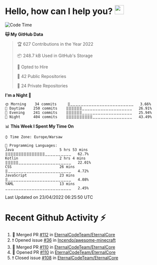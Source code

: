 <h1>Hello, how can I help you? <img src="https://raw.githubusercontent.com/bastianleicht/bastianleicht/master/assets/wave.gif" width="30px" alt=""></h1>

<!--START_SECTION:waka-->
![Code Time](http://img.shields.io/badge/Code%20Time-180%20hrs%2051%20mins-blue)

**🐱 My GitHub Data** 

> 🏆 627 Contributions in the Year 2022
 > 
> 📦 248.7 kB Used in GitHub's Storage 
 > 
> 💼 Opted to Hire
 > 
> 📜 42 Public Repositories 
 > 
> 🔑 24 Private Repositories  
 > 
**I'm a Night 🦉** 

```text
🌞 Morning    34 commits     ⣿⣀⣀⣀⣀⣀⣀⣀⣀⣀⣀⣀⣀⣀⣀⣀⣀⣀⣀⣀⣀⣀⣀⣀⣀   3.66% 
🌆 Daytime    250 commits    ⣿⣿⣿⣿⣿⣿⣀⣀⣀⣀⣀⣀⣀⣀⣀⣀⣀⣀⣀⣀⣀⣀⣀⣀⣀   26.91% 
🌃 Evening    241 commits    ⣿⣿⣿⣿⣿⣿⣀⣀⣀⣀⣀⣀⣀⣀⣀⣀⣀⣀⣀⣀⣀⣀⣀⣀⣀   25.94% 
🌙 Night      404 commits    ⣿⣿⣿⣿⣿⣿⣿⣿⣿⣿⣀⣀⣀⣀⣀⣀⣀⣀⣀⣀⣀⣀⣀⣀⣀   43.49%

```


📊 **This Week I Spent My Time On** 

```text
⌚︎ Time Zone: Europe/Warsaw

💬 Programming Languages: 
Java                     5 hrs 53 mins       ⣿⣿⣿⣿⣿⣿⣿⣿⣿⣿⣿⣿⣿⣿⣿⣀⣀⣀⣀⣀⣀⣀⣀⣀⣀   62.7% 
Kotlin                   2 hrs 4 mins        ⣿⣿⣿⣿⣿⣀⣀⣀⣀⣀⣀⣀⣀⣀⣀⣀⣀⣀⣀⣀⣀⣀⣀⣀⣀   22.01% 
CSS                      26 mins             ⣿⣀⣀⣀⣀⣀⣀⣀⣀⣀⣀⣀⣀⣀⣀⣀⣀⣀⣀⣀⣀⣀⣀⣀⣀   4.72% 
JavaScript               23 mins             ⣿⣀⣀⣀⣀⣀⣀⣀⣀⣀⣀⣀⣀⣀⣀⣀⣀⣀⣀⣀⣀⣀⣀⣀⣀   4.08% 
YAML                     13 mins             ⣀⣀⣀⣀⣀⣀⣀⣀⣀⣀⣀⣀⣀⣀⣀⣀⣀⣀⣀⣀⣀⣀⣀⣀⣀   2.45%

```


 Last Updated on 23/04/2022 06:25:50 UTC
<!--END_SECTION:waka-->

# Recent Github Activity ⚡
<!--START_SECTION:activity-->
1. 🎉 Merged PR [#112](https://github.com/EternalCodeTeam/EternalCore/pull/112) in [EternalCodeTeam/EternalCore](https://github.com/EternalCodeTeam/EternalCore)
2. ❗️ Opened issue [#36](https://github.com/Incendo/awesome-minecraft/issues/36) in [Incendo/awesome-minecraft](https://github.com/Incendo/awesome-minecraft)
3. 🎉 Merged PR [#110](https://github.com/EternalCodeTeam/EternalCore/pull/110) in [EternalCodeTeam/EternalCore](https://github.com/EternalCodeTeam/EternalCore)
4. 💪 Opened PR [#110](https://github.com/EternalCodeTeam/EternalCore/pull/110) in [EternalCodeTeam/EternalCore](https://github.com/EternalCodeTeam/EternalCore)
5. ❗️ Closed issue [#108](https://github.com/EternalCodeTeam/EternalCore/issues/108) in [EternalCodeTeam/EternalCore](https://github.com/EternalCodeTeam/EternalCore)
<!--END_SECTION:activity-->
